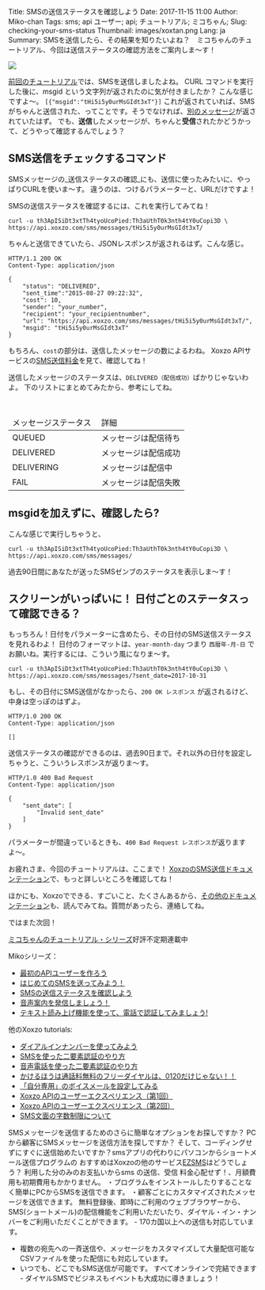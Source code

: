 Title: SMSの送信ステータスを確認しよう
Date: 2017-11-15 11:00
Author: Miko-chan
Tags: sms; api ユーザー; api; チュートリアル; ミコちゃん;
Slug: checking-your-sms-status
Thumbnail: images/xoxtan.png
Lang: ja
Summary: SMSを送信したら、その結果を知りたいよね？　ミコちゃんのチュートリアル、今回は送信ステータスの確認方法をご案内しま〜す！

<div>
  <img src="https://blog.xoxzo.com/images/xoxtan.png" class="float-lg-right lg-width200 md-width300" style="margin: 0;">
</div>
<div class="lg-padding-top50 md-padding0">

<a href="https://blog.xoxzo.com/ja/2017/10/31/sending-your-first-sms/">前回のチュートリアル</a>では、SMSを送信しましたよね。
CURL コマンドを実行した後に、msgid という文字列が返されたのに気が付きましたか？ こんな感じですよ〜。
 <code>[{"msgid":"tHi5i5y0urMsGIdt3xT"}]</code>
 これが返されていれば、SMSがちゃんと送信された、ってことです。そうでなければ、<a href="http://docs.xoxzo.com/ja/sms.html#response-data">別のメッセージ</a>が返されていたはず。
 でも、<b>送信</b>したメッセージが、ちゃんと<b>受信</b>されたかどうかって、どうやって確認するんでしょう？
</div>
<div style="clear:both;"></div>

## SMS送信をチェックするコマンド

SMSメッセージの_送信ステータスの確認_にも、送信に使ったみたいに、やっぱりCURLを使いま〜す。
違うのは、つけるパラメーターと、URLだけですよ！


SMSの送信ステータスを確認するには、これを実行してみてね！


```
curl -u th3ApISiDt3xtTh4tyoUcoPied:Th3aUthT0k3nth4tY0uCopi3D \
https://api.xoxzo.com/sms/messages/tHi5i5y0urMsGIdt3xT/
```

ちゃんと送信できていたら、JSONレスポンスが返されるはず。こんな感じ。

```
HTTP/1.1 200 OK
Content-Type: application/json

{
    "status": "DELIVERED",
    "sent_time":"2015-08-27 09:22:32",
    "cost": 10,
    "sender": "your_number",
    "recipient": "your_recipientnumber",
    "url": "https://api.xoxzo.com/sms/messages/tHi5i5y0urMsGIdt3xT/",
    "msgid": "tHi5i5y0urMsGIdt3xT"
}
```

もちろん、`cost`の部分は、送信したメッセージの数によるわね。
Xoxzo APIサービスの[SMS送信料金](https://www.xoxzo.com/ja/about/pricing/sms)を見て、確認してね！

送信したメッセージのステータスは、`DELIVERED（配信成功）`ばかりじゃないわよ。
下のリストにまとめてみたから、参考にしてね。

<table class="table table-striped">
  <thead>
    <tr>
      <td> メッセージステータス </td>
      <td> 詳細 </td>
    </tr>
  </thead>
  <tbody>
    <tr>
      <td> QUEUED </td>
      <td> メッセージは配信待ち </td>
    </tr>
    <tr>
      <td> DELIVERED </td>
      <td> メッセージは配信成功 </td>
    </tr>
    <tr>
      <td> DELIVERING </td>
      <td> メッセージは配信中 </td>
    </tr>
    <tr>
      <td> FAIL </td>
      <td> メッセージは配信失敗 </td>
    </tr>
  </tbody>
</table>

## msgidを加えずに、確認したら?

こんな感じで実行しちゃうと、

```
curl -u th3ApISiDt3xtTh4tyoUcoPied:Th3aUthT0k3nth4tY0uCopi3D \
https://api.xoxzo.com/sms/messages/
```

過去90日間にあなたが送ったSMSゼンブのステータスを表示しま〜す！


## スクリーンがいっぱいに！ 日付ごとのステータスって確認できる？

もっちろん！日付をパラメーターに含めたら、その日付のSMS送信ステータスを見れるわよ！
日付のフォーマットは、`year-month-day` つまり `西暦年-月-日` でお願いね。実行するには、こういう風になりま〜す。

```
curl -u th3ApISiDt3xtTh4tyoUcoPied:Th3aUthT0k3nth4tY0uCopi3D \
https://api.xoxzo.com/sms/messages/?sent_date=2017-10-31
```

もし、その日付にSMS送信がなかったら、`200 OK レスポンス` が返されるけど、中身は空っぽのはずよ。


```
HTTP/1.0 200 OK
Content-Type: application/json

[]
```

送信ステータスの確認ができるのは、過去90日まで。それ以外の日付を設定しちゃうと、こういうレスポンスが返りま〜す。

```
HTTP/1.0 400 Bad Request
Content-Type: application/json

{
    "sent_date": [
        "Invalid sent_date"
    ]
}
```

パラメーターが間違っているときも、`400 Bad Request レスポンス`が返りますよ〜。

お疲れさま、今回のチュートリアルは、ここまで！
[XoxzoのSMS送信ドキュメンテーション](http://docs.xoxzo.com/ja/sms.html#check-sms-status-api)で、もっと詳しいところを確認してね！


ほかにも、Xoxzoでできる、すごいこと、たくさんあるから、[その他のドキュメンテーション](http://docs.xoxzo.com/ja/readme.html)も、読んでみてね。質問があったら、連絡してね。

ではまた次回！

[ミコちゃんのチュートリアル・シリーズ](https://blog.xoxzo.com/ja/tag/mikochiyan/)好評不定期連載中

Mikoシリーズ：
- [最初のAPIユーザーを作ろう](https://blog.xoxzo.com/ja/2017/10/13/create-your-first-apiuser/)
- [はじめてのSMSを送ってみよう！](https://blog.xoxzo.com/ja/2017/10/31/sending-your-first-sms/)
- [SMSの送信ステータスを確認しよう](https://blog.xoxzo.com/ja/2017/11/15/checking-your-sms-status/)
- [音声案内を発信しましょう！](https://blog.xoxzo.com/ja/2021/11/08/making-a-simple-playback-call/)
- [テキスト読み上げ機能を使って、電話で認証してみましょう!](https://blog.xoxzo.com/ja/2021/11/01/making-a-voice-authentication-call-with-tts/)

他のXoxzo tutorials:
- [ダイアルインナンバーを使ってみよう](https://blog.xoxzo.com/ja/2017/07/01/dialinnumbers-tutorial/)
- [SMSを使った二要素認証のやり方](https://blog.xoxzo.com/ja/2021/11/22/introduction-2fa-sms/)
- [音声電話を使った二要素認証のやり方](https://blog.xoxzo.com/ja/2018/05/14/introduction-2fa-voice/)
- [かけるほうは通話料無料のフリーダイヤルは、0120だけじゃない！！](https://blog.xoxzo.com/ja/2021/10/28/freecall-numbers-introduction/)
- [「自分専用」のボイスメールを設定してみる](https://blog.xoxzo.com/ja/2020/10/23/setting-up-my-first-online-voicemail/)
- [Xoxzo APIのユーザーエクスペリエンス（第1回）](https://blog.xoxzo.com/ja/2018/06/27/user-experience-on-xoxzo-api-part-1/)
- [Xoxzo APIのユーザーエクスペリエンス（第2回）](https://blog.xoxzo.com/ja/2018/07/03/user-experience-on-xoxzo-api-part-2/)
- [SMS文面の字数制限について](https://blog.xoxzo.com/ja/2017/12/28/sms-limit/)



SMSメッセージを送信するためのさらに簡単なオプションをお探しですか？ PCから顧客にSMSメッセージを送信方法を探しですか？ そして、コーディングせずにすぐに送信始めたいですか？smsアプリの代わりにパソコンからショートメール送信プログラムの おすすめはXoxzoの他のサービス[EZSMS](https://www.ezsms.biz/)はどうでしょう？
利用した分のみのお支払いからsms の送信、受信 料金心配せず！、月額費用も初期費用もかかりません。
・プログラムをインストールしたりすることなく簡単にPCからSMSを送信できます。
・顧客ごとにカスタマイズされたメッセージを送信できます。
無料登録後、即時にご利用のウェブブラウザーから、SMS(ショートメール)の配信機能をご利用いただいたり、ダイヤル・イン・ナンバーをご利用いただくことができます。 - 170カ国以上への送信も対応しています。 
- 複数の宛先への一斉送信や、メッセージをカスタマイズして大量配信可能なCSVファイルを使った配信にも対応しています。 
- いつでも、どこでもSMS送信が可能です。 すべてオンラインで完結できます - ダイヤルSMSでビジネスもイベントも大成功に導きましょう！

